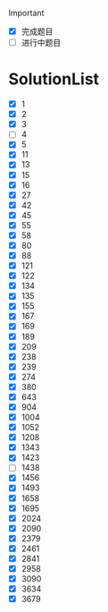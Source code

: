 >[!IMPORTANT]
>- [x] 完成题目
>- [ ] 进行中题目

# SolutionList
- [x] 1
- [x] 2
- [x] 3
- [ ] 4
- [x] 5
- [x] 11
- [x] 13
- [x] 15
- [x] 16
- [x] 27
- [x] 42
- [x] 45
- [x] 55
- [x] 58
- [x] 80
- [x] 88
- [x] 121
- [x] 122
- [x] 134
- [x] 135
- [x] 155
- [x] 167
- [x] 169
- [x] 189
- [x] 209
- [x] 238
- [x] 239
- [x] 274
- [x] 380
- [x] 643
- [x] 904
- [x] 1004
- [x] 1052
- [x] 1208
- [x] 1343
- [x] 1423
- [ ] 1438
- [x] 1456
- [x] 1493
- [x] 1658
- [x] 1695
- [x] 2024
- [x] 2090
- [x] 2379
- [x] 2461
- [x] 2841
- [x] 2958
- [x] 3090
- [x] 3634
- [x] 3679